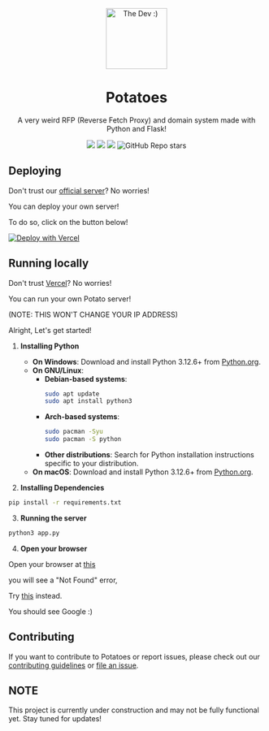 <p align="center">
  <img src="https://github.com/neoapps-dev.png" alt="The Dev :)" width="120" height="120"/>
</p>
<div align="center">
    <h1>Potatoes</h1>
    <p>A very weird RFP (Reverse Fetch Proxy) and domain system made with Python and Flask!</p>
    <img src="https://img.shields.io/badge/Vercel-000000?style=for-the-badge&logo=vercel&logoColor=white" />
    <img src="https://img.shields.io/badge/Flask-000000?style=for-the-badge&logo=flask&logoColor=white" />
    <img src="https://img.shields.io/badge/Python-FFD43B?style=for-the-badge&logo=python&logoColor=blue" />
    <img alt="GitHub Repo stars" src="https://img.shields.io/github/stars/neoapps-dev/potatoes-backend?style=for-the-badge">
</div>


## Deploying
Don't trust our [official server](https://potatoes-backend.vercel.app/)? No worries!

You can deploy your own server!

To do so, click on the button below!

[![Deploy with Vercel](https://vercel.com/button)](https://vercel.com/new/clone?repository-url=https%3A%2F%2Fgithub.com%2Fneoapps-dev%2Fpotatoes-backend)

## Running locally
Don't trust [Vercel](https://vercel.com)? No worries!

You can run your own Potato server!

(NOTE: THIS WON'T CHANGE YOUR IP ADDRESS)

Alright, Let's get started!

1. **Installing Python**

   - **On Windows**: Download and install Python 3.12.6+ from [Python.org](https://python.org).
   - **On GNU/Linux**:
     - **Debian-based systems**:
       ```sh
       sudo apt update
       sudo apt install python3
       ```
     - **Arch-based systems**:
       ```sh
       sudo pacman -Syu
       sudo pacman -S python
       ```
     - **Other distributions**: Search for Python installation instructions specific to your distribution.
   - **On macOS**: Download and install Python 3.12.6+ from [Python.org](https://www.python.org/ftp/python/3.12.6/python-3.12.6-macos11.pkg).

    
2. **Installing Dependencies**

  ```sh
  pip install -r requirements.txt
  ```

3. **Running the server**

  ```sh
  python3 app.py
  ```

4. **Open your browser**

  Open your browser at [this](http://localhost:8080)

  you will see a "Not Found" error,
    
  Try [this](http://localhost:8080/google.potato) instead.

  You should see Google :)

## Contributing

If you want to contribute to Potatoes or report issues, please check out our [contributing guidelines](CONTRIBUTING.md) or [file an issue](https://github.com/neoapps-dev/potatoes-backend/issues).

## NOTE
This project is currently under construction and may not be fully functional yet. Stay tuned for updates!
